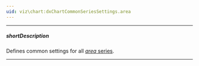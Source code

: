 ```yaml
---
uid: viz\chart:dxChartCommonSeriesSettings.area
---
```

---
##### shortDescription
Defines common settings for all [*area* series](/api-reference/10%20UI%20Components/dxChart/5%20Series%20Types/AreaSeries '/Documentation/ApiReference/UI_Components/dxChart/Series_Types/AreaSeries/').

---

